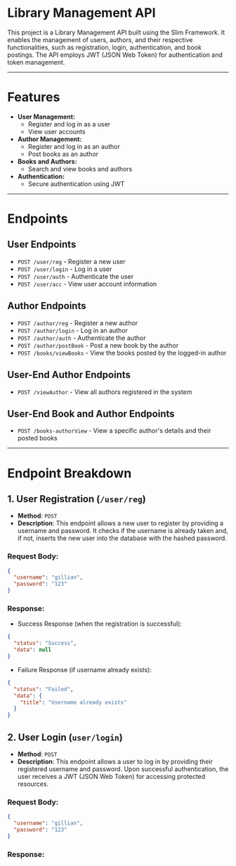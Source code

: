 # Library Management API

This project is a Library Management API built using the Slim Framework. It enables the management of users, authors, and their respective functionalities, such as registration, login, authentication, and book postings. The API employs JWT (JSON Web Token) for authentication and token management. 

***

# Features
* **User Management:**
  * Register and log in as a user
  * View user accounts
* **Author Management:**
  * Register and log in as an author
  * Post books as an author
* **Books and Authors:**
  * Search and view books and authors
* **Authentication:**
  * Secure authentication using JWT

***

# Endpoints

## User Endpoints
  * `POST /user/reg` - Register a new user
  * `POST /user/login` - Log in a user
  * `POST /user/auth` - Authenticate the user
  * `POST /user/acc` - View user account information

## Author Endpoints
  * `POST /author/reg` - Register a new author
  * `POST /author/login` - Log in an author
  * `POST /author/auth` - Authenticate the author
  * `POST /author/postBook` - Post a new book by the author
  * `POST /books/viewBooks` - View the books posted by the logged-in author

## User-End Author Endpoints
  * `POST /viewAuthor` - View all authors registered in the system

## User-End Book and Author Endpoints
  * `POST /books-authorView` - View a specific author's details and their posted books

***

# Endpoint Breakdown
## 1. User Registration (`/user/reg`)
- **Method**: `POST`
- **Description**: This endpoint allows a new user to register by providing a username and password. It checks if the username is already taken and, if not, inserts the new user into the database with the hashed password.
  
### Request Body:
```json
{
  "username": "gillian",
  "password": "123"
}
```

### Response: 
* Success Response (when the registration is successful):
```json
{
  "status": "Success",
  "data": null
}
```

* Failure Response (if username already exists):
```json
{
  "status": "Failed",
  "data": {
    "title": "Username already exists"
  }
}
```
## 2. User Login (`user/login`)
- **Method**: `POST`
- **Description**: This endpoint allows a user to log in by providing their registered username and password. Upon successful authentication, the user receives a JWT (JSON Web Token) for accessing protected resources.

### Request Body: 
```json
{
  "username": "gillian",
  "password": "123"
}
```

### Response: 
 



